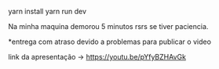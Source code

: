 yarn install
yarn run dev

Na minha maquina demorou 5 minutos rsrs se tiver paciencia.

*entrega com atraso devido a problemas para publicar o video

link da apresentação -> https://youtu.be/pYfyBZHAvGk
